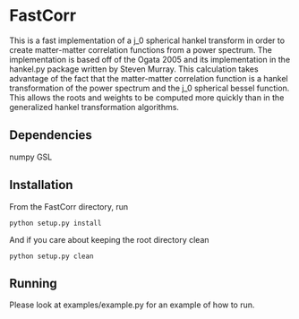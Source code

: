 FastCorr
========
This is a fast implementation of a j_0 spherical hankel transform 
in order to create matter-matter correlation functions from a power spectrum.
The implementation is based off of the Ogata 2005 and its implementation
in the hankel.py package written by Steven Murray. This calculation
takes advantage of the fact that the matter-matter correlation
function is a hankel transformation of the power spectrum
and the j_0 spherical bessel function. This allows the roots and
weights to be computed more quickly than in the generalized
hankel transformation algorithms.

Dependencies
------------
numpy
GSL

Installation
------------
From the FastCorr directory, run
```
python setup.py install
```

And if you care about keeping the root directory clean
```
python setup.py clean
```

Running
-------
Please look at examples/example.py for an example of how to run.